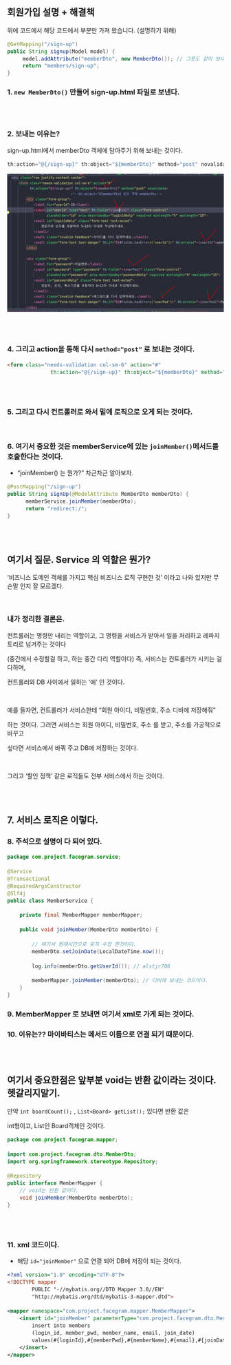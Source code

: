 ## 회원가입 설명 + 해결책


위에 코드에서 해당 코드에서 부분만 가져 왔습니다. (설명하기 위해)

```java
@GetMapping("/sign-up")
public String signup(Model model) {
     model.addAttribute("memberDto", new MemberDto()); // 그릇도 같이 보내는 것이다.
     return "members/sign-up";
}
```

### 1. `new MemberDto()` 만들어 sign-up.html 파일로 보낸다.

<br/><br/>

### 2. 보내는 이유는? 

sign-up.html에서 memberDto 객체에 담아주기 위해 보내는 것이다.

```java
th:action="@{/sign-up}" th:object="${memberDto}" method="post" novalidate>
```


![이미지](/programming/img/회원가입설명.PNG)

<br/><br/>

### 4. 그리고 action을 통해 다시 `method="post"` 로 보내는 것이다.

```html
<form class="needs-validation col-sm-6" action="#"
              th:action="@{/sign-up}" th:object="${memberDto}" method="post" novalidate>

```

<br/><br/>

### 5. 그리고 다시 컨트롤러로 와서 밑에 로직으로 오게 되는 것이다.

<br/>

### 6. 여기서 중요한 것은 memberService에 있는 `joinMember()`메서드를 호출한다는 것이다. 

- “joinMember() 는 뭔가?” 차근차근 알아보자.

```java
@PostMapping("/sign-up")
public String signUp(@ModelAttribute MemberDto memberDto) {
      memberService.joinMember(memberDto);
      return "redirect:/";
}
```

<br/><br/>

## 여기서 질문. Service 의 역할은 뭔가?

‘비즈니스 도메인 객체를 가지고 핵심 비즈니스 로직 구현한 것’ 이라고 나와 있지만 무슨말 인지 잘 모르겠다. 

<br/>

### 내가 정리한 결론은.

컨트롤러는 명령만 내리는 역할이고, 그 명령을 서비스가 받아서 일을 처리하고  레파지토리로 넘겨주는 것이다 

(중간에서 수정할걸 하고, 하는 중간 다리 역할이다) 즉, 서비스는 컨트롤러가 시키는 걸 다하며, 

컨트롤러와 DB 사이에서 일하는 ‘애’ 인 것이다.

<br/>

예를 들자면, 컨트롤러가 서비스한테 “회원 아이디, 비밀번호, 주소 디비에 저장해줘”

하는 것이다. 그러면 서비스는 회원 아이디, 비밀번호, 주소 를 받고, 주소를 가공적으로 바꾸고 

싶다면 서비스에서 바꿔 주고 DB에 저장하는 것이다.  

<br/>

그리고 ‘할인 정책’ 같은 로직들도 전부 서비스에서 하는 것이다. 

<br/><br/>

## 7. 서비스 로직은 이렇다.

### 8. 주석으로 설명이 다 되어 있다.

```java
package com.project.facegram.service;

@Service
@Transactional
@RequiredArgsConstructor
@Slf4j
public class MemberService {

    private final MemberMapper memberMapper;

    public void joinMember(MemberDto memberDto) {

        // 여기서 현재시간으로 로직 수정 한것이다.
        memberDto.setJoinDate(LocalDateTime.now());
        
        log.info(memberDto.getUserId()); // alstjr706
        
        memberMapper.joinMember(memberDto); // 디비에 보내는 코드이다.
    }
}
```

### 9. MemberMapper 로 보내면 여기서 xml로 가게 되는 것이다.


### 10. 이유는?? 마이바티스는 메서드 이름으로 연결 되기 때문이다.

<br/><br/>

## 여기서 중요한점은 앞부분 void는 반환 값이라는 것이다. 헷갈리지말기.

만약 `int boardCount();` , `List<Board> getList();` 있다면 반환 값은

int형이고, List인 Board객체인 것이다.

```java
package com.project.facegram.mapper;

import com.project.facegram.dto.MemberDto;
import org.springframework.stereotype.Repository;

@Repository
public interface MemberMapper {
	// void는 반환 값이다. 
    void joinMember(MemberDto memberDto);
}
```

<br/><br/>

### 11. xml 코드이다.
- 해당 `id="joinMember"` 으로 연결 되어 DB에 저장이 되는 것이다.

```xml
<?xml version="1.0" encoding="UTF-8"?>
<!DOCTYPE mapper
        PUBLIC "-//mybatis.org//DTD Mapper 3.0//EN"
        "http://mybatis.org/dtd/mybatis-3-mapper.dtd">

<mapper namespace="com.project.facegram.mapper.MemberMapper">
    <insert id="joinMember" parameterType="com.project.facegram.dto.MemberDto">
        insert into members
        (login_id, member_pwd, member_name, email, join_date)
        values(#{loginId},#{memberPwd},#{memberName},#{email},#{joinDate});
    </insert>
</mapper>
```
